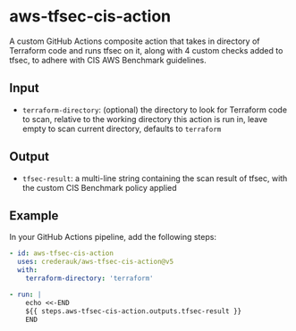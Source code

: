 # aws-tfsec-cis-action

A custom GitHub Actions composite action that takes in directory of Terraform code and runs tfsec on it, along with 4 custom checks added to tfsec, to adhere with CIS AWS Benchmark guidelines.

## Input
- `terraform-directory`: (optional) the directory to look for Terraform code to scan, relative to the working directory this action is run in, leave empty to scan current directory, defaults to `terraform`

## Output
- `tfsec-result`: a multi-line string containing the scan result of tfsec, with the custom CIS Benchmark policy applied

## Example
In your GitHub Actions pipeline, add the following steps:
```yaml
- id: aws-tfsec-cis-action
  uses: crederauk/aws-tfsec-cis-action@v5
  with:
    terraform-directory: 'terraform'

- run: |
    echo <<-END
    ${{ steps.aws-tfsec-cis-action.outputs.tfsec-result }}
    END
```
